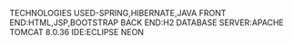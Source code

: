 TECHNOLOGIES USED-SPRING,HIBERNATE,JAVA
FRONT END:HTML,JSP,BOOTSTRAP
BACK END:H2 DATABASE
SERVER:APACHE TOMCAT 8.0.36
IDE:ECLIPSE NEON

